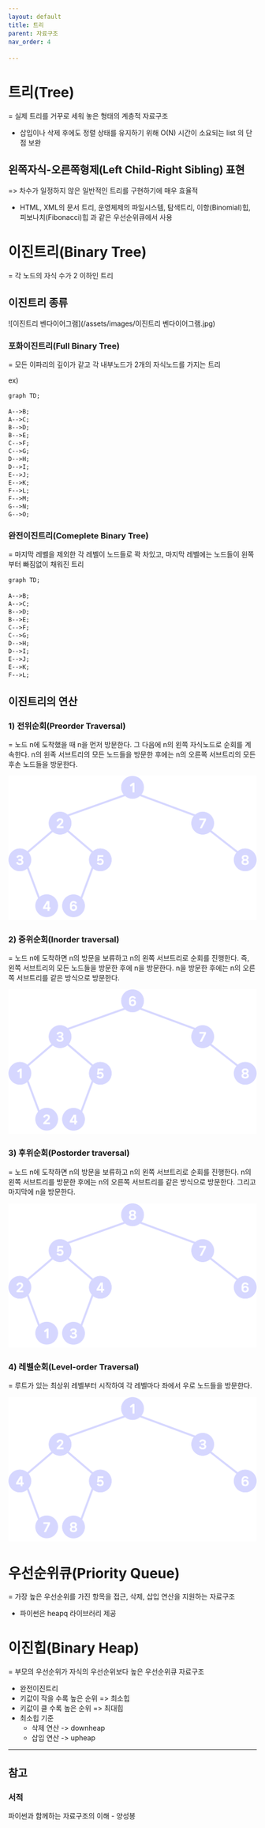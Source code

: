 ```yaml
---
layout: default
title: 트리
parent: 자료구조
nav_order: 4

---
```


# 트리(Tree)

= 실제 트리를 거꾸로 세워 놓은 형태의 계층적 자료구조

- 삽입이나 삭제 후에도 정렬 상태를 유지하기 위해 O(N) 시간이 소요되는 list 의 단점 보완

## 왼쪽자식-오른쪽형제(Left Child-Right Sibling) 표현

=> 차수가 일정하지 않은 일반적인 트리를 구현하기에 매우 효율적

- HTML, XML의 문서 트리, 운영체제의 파일시스템, 탐색트리, 이항(Binomial)힙, 피보나치(Fibonacci)힙 과 같은 우선순위큐에서 사용 

# 이진트리(Binary Tree)

= 각 노드의 자식 수가 2 이하인 트리

## 이진트리 종류

![이진트리 벤다이어그램](/assets/images/이진트리 벤다이어그램.jpg)



### 포화이진트리(Full Binary Tree)

= 모든 이파리의 깊이가 같고 각 내부노드가 2개의 자식노드를 가지는 트리

ex)

```mermaid
graph TD;

A-->B;
A-->C;
B-->D;
B-->E;
C-->F;
C-->G;
D-->H;
D-->I;
E-->J;
E-->K;
F-->L;
F-->M;
G-->N;
G-->O;
```

### 완전이진트리(Comeplete Binary Tree)

= 마지막 레벨을 제외한 각 레벨이 노드들로 꽉 차있고, 마지막 레벨에는 노드들이 왼쪽부터 빠짐없이 채워진 트리

```mermaid
graph TD;

A-->B;
A-->C;
B-->D;
B-->E;
C-->F;
C-->G;
D-->H;
D-->I;
E-->J;
E-->K;
F-->L;
```

## 이진트리의 연산

### 1) 전위순회(Preorder Traversal)

= 노드 n에 도착했을 때 n을 먼저 방문한다. 그 다음에 n의 왼쪽 자식노드로 순회를 계속한다. n의 왼족 서브트리의 모든 노드들을 방문한 후에는 n의 오른쪽 서브트리의 모든 후손 노드들을 방문한다. 

![전위순회](/assets/images/전위순회.png)

### 2) 중위순회(Inorder traversal)

= 노드 n에 도착하면 n의 방문을 보류하고 n의 왼쪽 서브트리로 순회를 진행한다. 즉, 왼쪽 서브트리의 모든 노드들을 방문한 후에 n을 방문한다. n을 방문한 후에는 n의 오른쪽 서브트리를 같은 방식으로 방문한다. 

![중위순회](/assets/images/중위순회.png)

### 3) 후위순회(Postorder traversal)

= 노드 n에 도착하면 n의 방문을 보류하고 n의 왼쪽 서브트리로 순회를 진행한다. n의 왼쪽 서브트리를 방문한 후에는 n의 오른쪽 서브트리를 같은 방식으로 방문한다. 그리고 마지막에 n을 방문한다. 

![후위순회](/assets/images/후위순회.png)

### 4) 레벨순회(Level-order Traversal)

= 루트가 있는 최상위 레벨부터 시작하여 각 레벨마다 좌에서 우로 노드들을 방문한다.

![레벨순회](/assets/images/레벨순회.png)

# 우선순위큐(Priority Queue)

= 가장 높은 우선순위를 가진 항목을 접근, 삭제, 삽입 연산을 지원하는 자료구조

- 파이썬은 heapq 라이브러리 제공

# 이진힙(Binary Heap)

= 부모의 우선순위가 자식의 우선순위보다 높은 우선순위큐 자료구조

- 완전이진트리
- 키값이 작을 수록 높은 순위 => 최소힙
- 키값이 클 수록 높은 순위 => 최대힙
- 최소힙 기준 
  - 삭제 연산 -> downheap
  - 삽입 연산 -> upheap



---

## 참고

### 서적

파이썬과 함께하는 자료구조의 이해 - 양성봉
